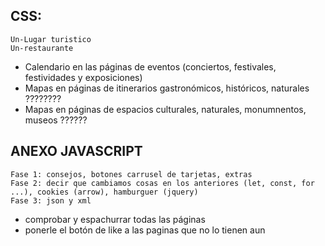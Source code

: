 ## CSS:
    Un-Lugar turistico
    Un-restaurante

* Calendario en las páginas de eventos (conciertos, festivales, festividades y exposiciones)
* Mapas en páginas de itinerarios gastronómicos, históricos, naturales ????????
* Mapas en páginas de espacios culturales, naturales, monumnentos, museos ??????



## ANEXO JAVASCRIPT
    Fase 1: consejos, botones carrusel de tarjetas, extras
    Fase 2: decir que cambiamos cosas en los anteriores (let, const, for ...), cookies (arrow), hamburguer (jquery)
    Fase 3: json y xml



* comprobar y espachurrar todas las páginas
* ponerle el botón de like a las paginas que no lo tienen aun